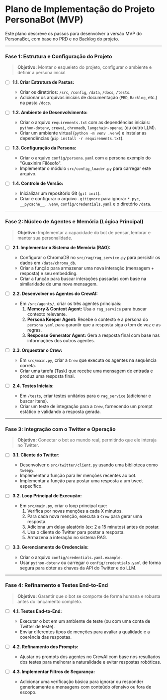 # Plano de Implementação do Projeto PersonaBot (MVP)

Este plano descreve os passos para desenvolver a versão MVP do PersonaBot, com base no PRD e no Backlog do projeto.

---

### **Fase 1: Estrutura e Configuração do Projeto**

> **Objetivo:** Montar o esqueleto do projeto, configurar o ambiente e definir a persona inicial.

- [ ] **1.1. Criar Estrutura de Pastas:**
  - Criar os diretórios: `/src`, `/config`, `/data`, `/docs`, `/tests`.
  - Adicionar os arquivos iniciais de documentação (`PRD`, `Backlog`, etc.) na pasta `/docs`.

- [ ] **1.2. Ambiente de Desenvolvimento:**
  - Criar o arquivo `requirements.txt` com as dependências iniciais: `python-dotenv`, `crewai`, `chromadb`, `langchain-openai` (ou outro LLM).
  - Criar um ambiente virtual (`python -m venv .venv`) e instalar as dependências (`pip install -r requirements.txt`).

- [ ] **1.3. Configuração da Persona:**
  - Criar o arquivo `config/persona.yaml` com a persona exemplo do "Guaxinim Filósofo".
  - Implementar o módulo `src/config_loader.py` para carregar este arquivo.

- [ ] **1.4. Controle de Versão:**
  - Inicializar um repositório Git (`git init`).
  - Criar e configurar o arquivo `.gitignore` para ignorar `*.pyc`, `__pycache__`, `.venv`, `config/credentials.yaml` e o diretório `/data`.

---

### **Fase 2: Núcleo de Agentes e Memória (Lógica Principal)**

> **Objetivo:** Implementar a capacidade do bot de pensar, lembrar e manter sua personalidade.

- [ ] **2.1. Implementar o Sistema de Memória (RAG):**
  - Configurar o ChromaDB no `src/rag/rag_service.py` para persistir os dados em `/data/chroma_db`.
  - Criar a função para armazenar uma nova interação (mensagem + resposta) e seu embedding.
  - Criar a função para buscar interações passadas com base na similaridade de uma nova mensagem.

- [ ] **2.2. Desenvolver os Agentes do CrewAI:**
  - Em `/src/agents/`, criar os três agentes principais:
    1.  **Memory & Context Agent:** Usa o `rag_service` para buscar contexto relevante.
    2.  **Persona Keeper Agent:** Recebe o contexto e a persona do `persona.yaml` para garantir que a resposta siga o tom de voz e as regras.
    3.  **Response Generator Agent:** Gera a resposta final com base nas informações dos outros agentes.

- [ ] **2.3. Orquestrar o Crew:**
  - Em `src/main.py`, criar a `Crew` que executa os agentes na sequência correta.
  - Criar uma tarefa (Task) que recebe uma mensagem de entrada e produz uma resposta final.

- [ ] **2.4. Testes Iniciais:**
  - Em `/tests`, criar testes unitários para o `rag_service` (adicionar e buscar itens).
  - Criar um teste de integração para a `Crew`, fornecendo um prompt estático e validando a resposta gerada.

---

### **Fase 3: Integração com o Twitter e Operação**

> **Objetivo:** Conectar o bot ao mundo real, permitindo que ele interaja no Twitter.

- [ ] **3.1. Cliente do Twitter:**
  - Desenvolver o `src/twitter/client.py` usando uma biblioteca como `tweepy`.
  - Implementar a função para ler menções recentes ao bot.
  - Implementar a função para postar uma resposta a um tweet específico.

- [ ] **3.2. Loop Principal de Execução:**
  - Em `src/main.py`, criar o loop principal que:
    1.  Verifica por novas menções a cada X minutos.
    2.  Para cada nova menção, executa a `Crew` para gerar uma resposta.
    3.  Adiciona um delay aleatório (ex: 2 a 15 minutos) antes de postar.
    4.  Usa o cliente do Twitter para postar a resposta.
    5.  Armazena a interação no sistema RAG.

- [ ] **3.3. Gerenciamento de Credenciais:**
  - Criar o arquivo `config/credentials.yaml.example`.
  - Usar `python-dotenv` ou carregar o `config/credentials.yaml` de forma segura para obter as chaves da API do Twitter e do LLM.

---

### **Fase 4: Refinamento e Testes End-to-End**

> **Objetivo:** Garantir que o bot se comporte de forma humana e robusta antes do lançamento completo.

- [ ] **4.1. Testes End-to-End:**
  - Executar o bot em um ambiente de teste (ou com uma conta de Twitter de teste).
  - Enviar diferentes tipos de menções para avaliar a qualidade e a coerência das respostas.

- [ ] **4.2. Refinamento dos Prompts:**
  - Ajustar os prompts dos agentes no CrewAI com base nos resultados dos testes para melhorar a naturalidade e evitar respostas robóticas.

- [ ] **4.3. Implementar Filtros de Segurança:**
  - Adicionar uma verificação básica para ignorar ou responder genericamente a mensagens com conteúdo ofensivo ou fora de escopo.
